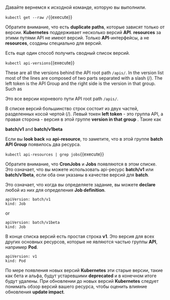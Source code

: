 Давайте вернемся к исходной команде, которую вы выполнили.

`kubectl get --raw /`{{execute}}

Обратите внимание, что есть **duplicate paths**, которые зависят только от версии. **Kubernetes** поддерживает несколько версий **API**. 
**resources** за этими путями API не имеют версий. Только **API**-интерфейсы, а не **resources**, созданы специально для версий.

Есть еще один способ получить сводный список версий.

`kubectl api-versions`{{execute}}

These are all the versions behind the API root path `/apis/`. In the version list most of the lines are composed of two parts separated with a slash (/). The left token is the API Group and the right side is the version in that group. Such as

Это все версии корневого пути API root path `/apis/`.

В списке версий большинство строк состоит из двух частей, разделенных косой чертой (/). 
Левый токен **left token** - это группа API, а правая сторона - версия в этой группе **version in that group** . Такие как

**batch/v1** and **batch/v1beta**

Если вы **look back** на **api-resource**, то заметите, что в этой группе **batch API Group** появилось два ресурса.

`kubectl api-resources | grep jobs`{{execute}}

Обратите внимание, что **CronJobs** и **Jobs** появляются в этом списке. Это означает, что вы можете использовать api-ресурс **batch/v1** или **batch/v1beta**, если оба они указаны в качестве версий для **batch**.

Это означает, что когда вы определяете задание, вы можете **declare** любой из них для определения **Job definition**.

```
apiVersion: batch/v1
kind: Job
```
or
```
apiVersion: batch/v1beta
kind: Job
```

В конце списка версий есть простая строка **v1**. Это версия для всех других основных ресурсов, которые не являются частью группы **API**, например **Pod**.

```
apiVersion: v1
kind: Pod
```

По мере появления новых версий **Kubernetes** эти старые версии, такие как бета и альфа, будут устаревшими **deprecated** и в конечном итоге будут удалены. 
При обновлении до новых версий **Kubernetes** следует понимать обзор версий вашего ресурса, чтобы оценить влияние обновления **update impact**.
